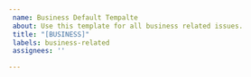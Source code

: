 ```yaml
---
 name: Business Default Tempalte
 about: Use this template for all business related issues.
 title: "[BUSINESS]"
 labels: business-related
 assignees: ''

---
```

